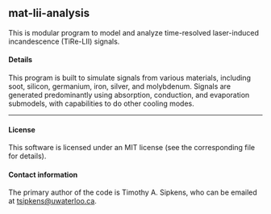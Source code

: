 ## mat-lii-analysis

This is modular program to model and analyze time-resolved laser-induced
incandescence (TiRe-LII) signals.


#### Details

This program is built to simulate signals from various materials,
including soot, silicon, germanium, iron, silver, and molybdenum.
Signals are generated predominantly using absorption, conduction,
and evaporation submodels, with capabilities to do other cooling
modes.


----------------------------------------------------------------------

#### License

This software is licensed under an MIT license (see the corresponding file
for details).


#### Contact information

The primary author of the code is Timothy A. Sipkens, who can be
emailed at [tsipkens@uwaterloo.ca](mailto:tsipkens@uwaterloo.ca).
